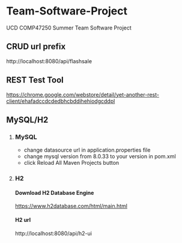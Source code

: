 # Team-Software-Project
UCD COMP47250 Summer Team Software Project

## CRUD url prefix

http://localhost:8080/api/flashsale

## REST Test Tool

https://chrome.google.com/webstore/detail/yet-another-rest-client/ehafadccdcdedbhcbddihehiodgcddpl

## MySQL/H2

1. ### MySQL

   - change datasource url in application.properties file
   - change mysql version from 8.0.33 to your version in pom.xml
   - click Reload All Maven Projects button

2. ### H2

   #### Download H2 Database Engine

   https://www.h2database.com/html/main.html

   #### H2 url

   http://localhost:8080/api/h2-ui



